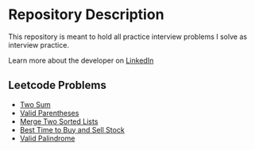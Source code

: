 # Repository Description
This repository is meant to hold all practice interview problems I solve as interview practice.

Learn more about the developer on [LinkedIn](https://www.linkedin.com/in/desiree-morimoto-9470481b0/)

## Leetcode Problems
- [Two Sum](https://leetcode.com/problems/two-sum/)
- [Valid Parentheses](https://leetcode.com/problems/valid-parentheses)
- [Merge Two Sorted Lists](https://leetcode.com/problems/merge-two-sorted-lists/)
- [Best Time to Buy and Sell Stock](https://leetcode.com/problems/best-time-to-buy-and-sell-stock/)
- [Valid Palindrome](https://leetcode.com/problems/valid-palindrome/)